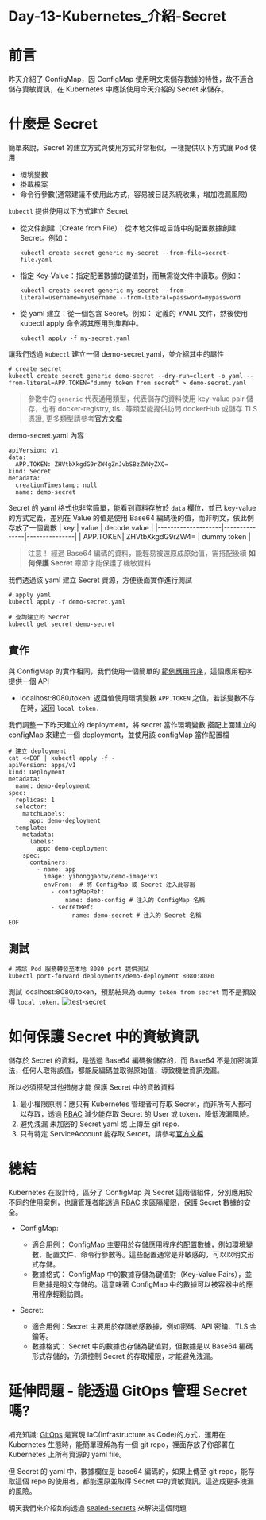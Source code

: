 # Day-13-Kubernetes_介紹-Secret

# 前言
昨天介紹了 ConfigMap，因 ConfigMap 使用明文來儲存數據的特性，故不適合儲存資敏資訊，在 Kubernetes 中應該使用今天介紹的 Secret 來儲存。

# 什麼是 Secret
簡單來說，Secret 的建立方式與使用方式非常相似，一樣提供以下方式讓 Pod 使用
- 環境變數
- 掛載檔案
- 命令行參數(通常建議不使用此方式，容易被日誌系統收集，增加洩漏風險)
  
`kubectl` 提供使用以下方式建立 Secret
- 從文件創建（Create from File）：從本地文件或目錄中的配置數據創建 Secret。例如：
    ```
    kubectl create secret generic my-secret --from-file=secret-file.yaml
    ```
- 指定 Key-Value：指定配置數據的鍵值對，而無需從文件中讀取。例如：
    ```
   kubectl create secret generic my-secret --from-literal=username=myusername --from-literal=password=mypassword
    ```
- 從 yaml 建立：從一個包含 Secret。例如： 定義的 YAML 文件，然後使用 kubectl apply 命令將其應用到集群中。
    ```
    kubectl apply -f my-secret.yaml
    ```
  
讓我們透過 `kubectl` 建立一個 demo-secret.yaml，並介紹其中的屬性
```
# create secret
kubectl create secret generic demo-secret --dry-run=client -o yaml --from-literal=APP.TOKEN="dummy token from secret" > demo-secret.yaml 
```
> 參數中的 `generic` 代表通用類型，代表儲存的資料使用 key-value pair 儲存，也有 docker-registry, tls.. 等類型能提供訪問 dockerHub 或儲存 TLS 憑證, 更多類型請參考[官方文檔](https://kubernetes.io/docs/concepts/configuration/secret/#secret-types)

demo-secret.yaml 內容
```
apiVersion: v1
data:
  APP.TOKEN: ZHVtbXkgdG9rZW4gZnJvbSBzZWNyZXQ=
kind: Secret
metadata:
  creationTimestamp: null
  name: demo-secret
```

Secret 的 yaml 格式也非常簡單，能看到資料存放於 `data` 欄位，並已 key-value 的方式定義，差別在 Value 的值是使用 Base64 編碼後的值，而非明文，依此例存放了一個變數
|   key             |    value         | decode value | 
|--------------------|---------------|---------------|
| APP.TOKEN| ZHVtbXkgdG9rZW4= | dummy token |
> 注意！ 經過 Base64 編碼的資料，能輕易被還原成原始值，需搭配後續 **如何保護 Secret** 章節才能保護了機敏資料

我們透過該 yaml 建立 Secret 資源，方便後面實作進行測試
```
# apply yaml
kubectl apply -f demo-secret.yaml

# 查詢建立的 Secret
kubectl get secret demo-secret
```

## 實作
與 ConfigMap 的實作相同，我們使用一個簡單的 [範例應用程序](https://github.com/YihongGao/iThome_30Day_2023/tree/main/projects/demo)，這個應用程序提供一個 API
- localhost:8080/token: 返回值使用環境變數 `APP.TOKEN` 之值，若該變數不存在時，返回 `local token.`

我們調整一下昨天建立的 deployment，將 secret 當作環境變數
搭配上面建立的 configMap 來建立一個 deployment，並使用該 configMap 當作配置檔
```
# 建立 deployment
cat <<EOF | kubectl apply -f -
apiVersion: apps/v1
kind: Deployment
metadata:
  name: demo-deployment
spec:
  replicas: 1
  selector:
    matchLabels:
      app: demo-deployment
  template:
    metadata:
      labels:
        app: demo-deployment
    spec:
      containers:
        - name: app
          image: yihonggaotw/demo-image:v3
          envFrom:  # 將 ConfigMap 或 Secret 注入此容器
            - configMapRef:
                name: demo-config # 注入的 ConfigMap 名稱
            - secretRef:
                  name: demo-secret # 注入的 Secret 名稱
EOF
```

## 測試
```
# 將該 Pod 服務轉發至本地 8080 port 提供測試
kubectl port-forward deployments/demo-deployment 8080:8080
```
測試 localhost:8080/token，預期結果為 `dummy token from secret` 而不是預設得 `local token.`
![test-secret](https://cdn.jsdelivr.net/gh/YihongGao/picx-images-hosting@master/20230911/截圖-2023-09-12-上午2.50.54.neo6foakvnk.webp)


# 如何保護 Secret 中的資敏資訊
儲存於 Secret 的資料，是透過 Base64 編碼後儲存的，而 Base64 不是加密演算法，任何人取得該值，都能反編碼並取得原始值，導致機敏資訊洩漏。

所以必須搭配其他措施才能 保護 Secret 中的資敏資料
1. 最小權限原則：應只有 Kubernetes 管理者可存取 Secret，而非所有人都可以存取，透過 [RBAC](https://kubernetes.io/zh-cn/docs/reference/access-authn-authz/rbac/) 減少能存取 Secret 的 User 或 token，降低洩漏風險。
2. 避免洩漏 未加密的 Secret yaml 或 上傳至 git repo.
3. 只有特定 ServiceAccount 能存取 Sercet，請參考[官方文檔](https://kubernetes.io/docs/tasks/configure-pod-container/configure-service-account/)
   
# 總結
Kubernetes 在設計時，區分了 ConfigMap 與 Secret 這兩個組件，分別應用於不同的使用案例，也讓管理者能透過 [RBAC](https://kubernetes.io/zh-cn/docs/reference/access-authn-authz/rbac/) 來區隔權限，保護 Secret 數據的安全。

- ConfigMap:
  - 適合用例： ConfigMap 主要用於存儲應用程序的配置數據，例如環境變數、配置文件、命令行參數等。這些配置通常是非敏感的，可以以明文形式存儲。
  - 數據格式： ConfigMap 中的數據存儲為鍵值對（Key-Value Pairs），並且數據是明文存儲的。這意味著 ConfigMap 中的數據可以被容器中的應用程序輕鬆訪問。

- Secret:
  - 適合用例：Secret 主要用於存儲敏感數據，例如密碼、API 密鑰、TLS 金鑰等。
  - 數據格式： Secret 中的數據也存儲為鍵值對，但數據是以 Base64 編碼形式存儲的，仍須控制 Secret 的存取權限，才能避免洩漏。

# 延伸問題 - 能透過 GitOps 管理 Secret 嗎?
補充知識: 
[GitOps](https://www.cncf.io/blog/2021/09/28/gitops-101-whats-it-all-about/) 是實現 IaC(Infrastructure as Code)的方式，運用在 Kubernetes 生態時，能簡單理解為有一個 git repo，裡面存放了你部署在 Kubernetes 上所有資源的 yaml file。

但 Secret 的 yaml 中，數據欄位是 base64 編碼的，如果上傳至 git repo，能存取這個 repo 的使用者，都能還原並取得 Secret 中的資敏資訊，這造成更多洩漏的風險。

明天我們來介紹如何透過 [sealed-secrets](https://github.com/bitnami-labs/sealed-secrets) 來解決這個問題